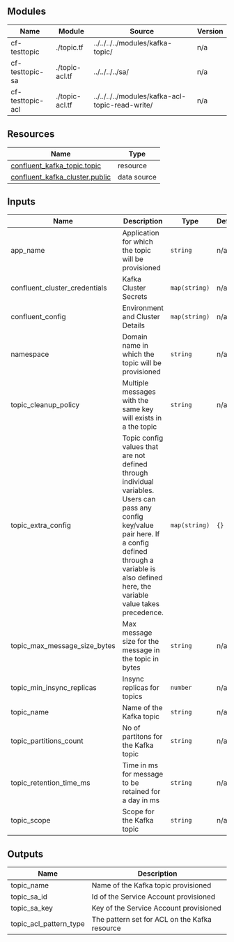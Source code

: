 ## Modules

| Name | Module | Source | Version |
|------|------|--------|---------|
| cf-testtopic | ./topic.tf | ../../../../modules/kafka-topic/ | n/a |
| cf-testtopic-sa | ./topic-acl.tf | ../../../../sa/ | n/a |
| cf-testtopic-acl | ./topic-acl.tf | ../../../../modules/kafka-acl-topic-read-write/ | n/a |

## Resources

| Name | Type |
|------|------|
| [confluent_kafka_topic.topic](https://registry.terraform.io/providers/confluentinc/confluent/latest/docs/resources/confluent_kafka_topic) | resource |
| [confluent_kafka_cluster.public](https://registry.terraform.io/providers/confluentinc/confluent/latest/docs/data-sources/confluent_kafka_cluster) | data source |

## Inputs

| Name | Description | Type | Default | Required |
|------|-------------|------|---------|:--------:|
| app\_name | Application for which the topic will be provisioned | `string` | n/a | yes |
| confluent\_cluster\_credentials | Kafka Cluster Secrets | `map(string)` | n/a | yes |
| confluent\_config | Environment and Cluster Details | `map(string)` | n/a | yes |
| namespace | Domain name in which the topic will be provisioned | `string` | n/a | yes |
| topic\_cleanup\_policy | Multiple messages with the same key will exists in a the topic | `string` | n/a | yes |
| topic\_extra\_config | Topic config values that are not defined through individual variables. Users can pass any config key/value pair here. If a config defined through a variable is also defined here, the variable value takes precedence. | `map(string)` | `{}` | no |
| topic\_max\_message\_size\_bytes | Max message size for the message in the topic in bytes | `string` | n/a | yes |
| topic\_min\_insync\_replicas | Insync replicas for topics | `number` | n/a | yes |
| topic\_name | Name of the Kafka topic | `string` | n/a | yes |
| topic\_partitions\_count | No of partitons for the Kafka topic | `string` | n/a | yes |
| topic\_retention\_time\_ms | Time in ms for message to be retained for a day in ms | `string` | n/a | yes |
| topic\_scope | Scope for the Kafka topic | `string` | n/a | yes |

## Outputs

| Name | Description |
|------|-------------|
| topic\_name | Name of the Kafka topic provisioned |
| topic\_sa\_id | Id of the Service Account provisioned |
| topic\_sa\_key | Key of the Service Account provisioned |
| topic\_acl\_pattern\_type | The pattern set for ACL on the Kafka resource |